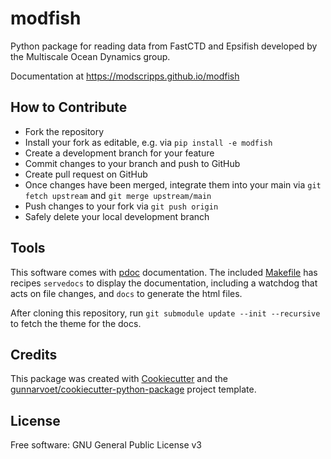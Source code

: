 # modfish
Python package for reading data from FastCTD and Epsifish developed by the Multiscale Ocean Dynamics group.

Documentation at https://modscripps.github.io/modfish

## How to Contribute
- Fork the repository
- Install your fork as editable, e.g. via `pip install -e modfish`
- Create a development branch for your feature
- Commit changes to your branch and push to GitHub
- Create pull request on GitHub
- Once changes have been merged, integrate them into your main via `git fetch upstream` and `git merge upstream/main`
- Push changes to your fork via `git push origin`
- Safely delete your local development branch


## Tools
This software comes with [pdoc](https://pdoc.dev/) documentation. The included [Makefile](Makefile) has recipes `servedocs` to display the documentation, including a watchdog that acts on file changes, and `docs` to generate the html files.

After cloning this repository, run `git submodule update --init --recursive` to fetch the theme for the docs.

## Credits
This package was created with
[Cookiecutter](https://github.com/audreyr/cookiecutter) and the
[gunnarvoet/cookiecutter-python-package](https://github.com/gunnarvoet/cookiecutter-python-package)
project template.

## License
Free software: GNU General Public License v3
